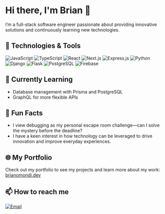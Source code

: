 # Hi there, I'm Brian 👋

I’m a full-stack software engineer passionate about providing innovative solutions and continuously learning new technologies.

## 🚀 Technologies & Tools

![JavaScript](https://img.shields.io/badge/-JavaScript-F7DF1E?style=flat-square&logo=javascript&logoColor=black)
![TypeScript](https://img.shields.io/badge/-TypeScript-007ACC?style=flat-square&logo=typescript&logoColor=white)
![React](https://img.shields.io/badge/-React-61DAFB?style=flat-square&logo=react&logoColor=black)
![Next.js](https://img.shields.io/badge/-Next.js-000000?style=flat-square&logo=next.js&logoColor=white)
![Express.js](https://img.shields.io/badge/-Express.js-000000?style=flat-square&logo=express&logoColor=white)
![Python](https://img.shields.io/badge/-Python-3776AB?style=flat-square&logo=python&logoColor=white)
![Django](https://img.shields.io/badge/-Django-092E20?style=flat-square&logo=django&logoColor=white)
![Flask](https://img.shields.io/badge/-Flask-000000?style=flat-square&logo=flask&logoColor=white)
![PostgreSQL](https://img.shields.io/badge/-PostgreSQL-4169E1?style=flat-square&logo=postgresql&logoColor=white)
![Firebase](https://img.shields.io/badge/-Firebase-FFCA28?style=flat-square&logo=firebase&logoColor=black)



## 🌱 Currently Learning

- Database management with Prisma and PostgreSQL
- GraphQL for more flexible APIs

## 🎯 Fun Facts

- I view debugging as my personal escape room challenge—can I solve the mystery before the deadline?
- I have a keen interest in how technology can be leveraged to drive innovation and improve everyday experiences.

## 🌐 My Portfolio

Check out my portfolio to see my projects and learn more about my work: [brianomondi.dev](https://brian-omondi.vercel.app/)


## 📫 How to reach me


[![Email](https://img.shields.io/badge/Email-brianhilsden@gmail.com-blue?style=flat-square&logo=gmail)](mailto:brianhilsden@gmail.com)


